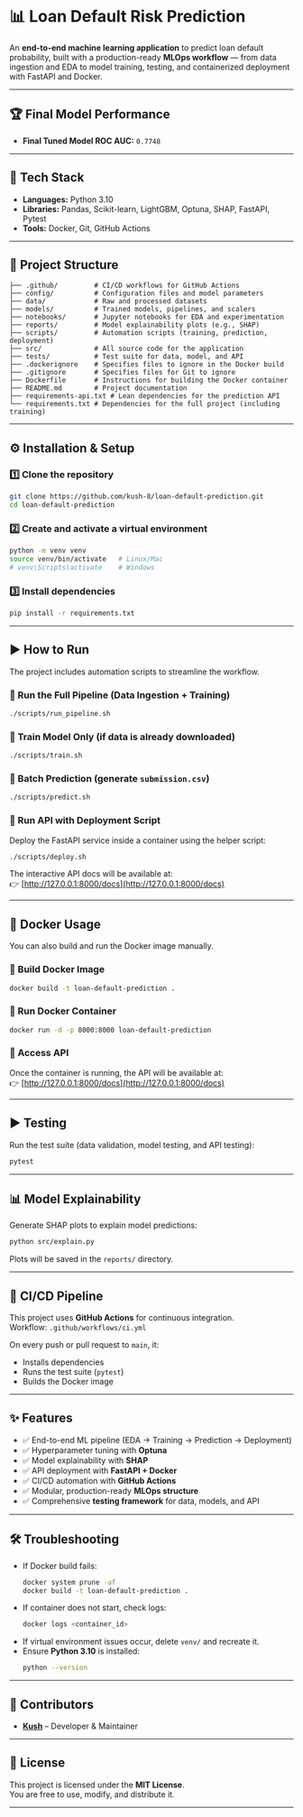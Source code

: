 # 📊 Loan Default Risk Prediction

An **end-to-end machine learning application** to predict loan default probability, built with a production-ready **MLOps workflow** — from data ingestion and EDA to model training, testing, and containerized deployment with FastAPI and Docker.

---

## 🏆 Final Model Performance
- **Final Tuned Model ROC AUC:** `0.7748`

---

## 🚀 Tech Stack
- **Languages:** Python 3.10  
- **Libraries:** Pandas, Scikit-learn, LightGBM, Optuna, SHAP, FastAPI, Pytest  
- **Tools:** Docker, Git, GitHub Actions  

---

## 📂 Project Structure
```
├── .github/         # CI/CD workflows for GitHub Actions
├── config/          # Configuration files and model parameters
├── data/            # Raw and processed datasets
├── models/          # Trained models, pipelines, and scalers
├── notebooks/       # Jupyter notebooks for EDA and experimentation
├── reports/         # Model explainability plots (e.g., SHAP)
├── scripts/         # Automation scripts (training, prediction, deployment)
├── src/             # All source code for the application
├── tests/           # Test suite for data, model, and API
├── .dockerignore    # Specifies files to ignore in the Docker build
├── .gitignore       # Specifies files for Git to ignore
├── Dockerfile       # Instructions for building the Docker container
├── README.md        # Project documentation
├── requirements-api.txt # Lean dependencies for the prediction API
└── requirements.txt # Dependencies for the full project (including training)
```

---

## ⚙️ Installation & Setup

### 1️⃣ Clone the repository
```bash
git clone https://github.com/kush-8/loan-default-prediction.git
cd loan-default-prediction
```

### 2️⃣ Create and activate a virtual environment
```bash
python -m venv venv
source venv/bin/activate   # Linux/Mac
# venv\Scripts\activate    # Windows
```

### 3️⃣ Install dependencies
```bash
pip install -r requirements.txt
```

---

## ▶️ How to Run

The project includes automation scripts to streamline the workflow.

### 🔹 Run the Full Pipeline (Data Ingestion + Training)
```bash
./scripts/run_pipeline.sh
```

### 🔹 Train Model Only (if data is already downloaded)
```bash
./scripts/train.sh
```

### 🔹 Batch Prediction (generate `submission.csv`)
```bash
./scripts/predict.sh
```

### 🔹 Run API with Deployment Script
Deploy the FastAPI service inside a container using the helper script:
```bash
./scripts/deploy.sh
```
The interactive API docs will be available at:  
👉 [http://127.0.0.1:8000/docs](http://127.0.0.1:8000/docs)

---

## 🐳 Docker Usage

You can also build and run the Docker image manually.

### 🔹 Build Docker Image
```bash
docker build -t loan-default-prediction .
```

### 🔹 Run Docker Container
```bash
docker run -d -p 8000:8000 loan-default-prediction
```

### 🔹 Access API
Once the container is running, the API will be available at:  
👉 [http://127.0.0.1:8000/docs](http://127.0.0.1:8000/docs)

---

## ▶️ Testing

Run the test suite (data validation, model testing, and API testing):
```bash
pytest
```

---

## 📊 Model Explainability

Generate SHAP plots to explain model predictions:
```bash
python src/explain.py
```
Plots will be saved in the `reports/` directory.

---

## 🔄 CI/CD Pipeline

This project uses **GitHub Actions** for continuous integration.  
Workflow: `.github/workflows/ci.yml`

On every push or pull request to `main`, it:  
- Installs dependencies  
- Runs the test suite (`pytest`)  
- Builds the Docker image  

---

## ✨ Features
- ✅ End-to-end ML pipeline (EDA → Training → Prediction → Deployment)  
- ✅ Hyperparameter tuning with **Optuna**  
- ✅ Model explainability with **SHAP**  
- ✅ API deployment with **FastAPI + Docker**  
- ✅ CI/CD automation with **GitHub Actions**  
- ✅ Modular, production-ready **MLOps structure**  
- ✅ Comprehensive **testing framework** for data, models, and API  

---

## 🛠️ Troubleshooting
- If Docker build fails:
  ```bash
  docker system prune -af
  docker build -t loan-default-prediction .
  ```
- If container does not start, check logs:
  ```bash
  docker logs <container_id>
  ```
- If virtual environment issues occur, delete `venv/` and recreate it.  
- Ensure **Python 3.10** is installed:  
  ```bash
  python --version
  ```

---

## 👥 Contributors
- **[Kush](https://github.com/kush-8)** – Developer & Maintainer  

---

## 📜 License
This project is licensed under the **MIT License**.  
You are free to use, modify, and distribute it.

---
